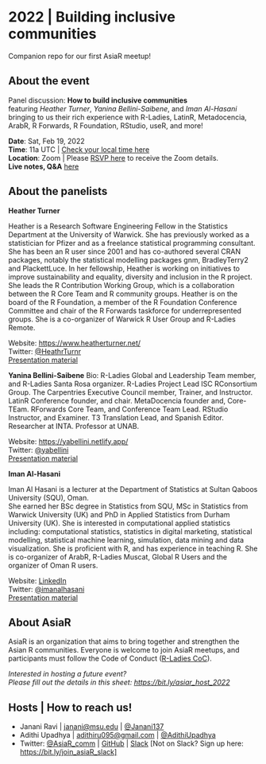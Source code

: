 # 2022 | Building inclusive communities
Companion repo for our first AsiaR meetup!

## About the event
Panel discussion: **How to build inclusive communities** <br>
featuring *Heather Turner*, *Yanina Bellini-Saibene*, and *Iman Al-Hasani* bringing to us their rich experience with R-Ladies, LatinR, Metadocencia, ArabR, R Forwards, R Foundation, RStudio, useR, and more!

**Date**: Sat, Feb 19, 2022 <br>
**Time**: 11a UTC | [Check your local time here](https://bit.ly/asiar_feb2022) <br>
**Location**: Zoom |
Please [RSVP here](https://forms.gle/YdpiRqRroiTFN6GV6) to receive the Zoom details. <br>
**Live notes, Q&A** [here](https://hackmd.io/D0xGLmnlQcuUaJFP7Ai8FA)

## About the panelists
**Heather Turner** 

Heather is a Research Software Engineering Fellow in the Statistics Department at the University of Warwick. She has previously worked as a statistician for Pfizer and as a freelance statistical programming consultant. She has been an R user since 2001 and has co-authored several CRAN packages, notably the statistical modelling packages gnm, BradleyTerry2 and PlackettLuce. In her fellowship, Heather is working on initiatives to improve sustainability and equality, diversity and inclusion in the R project. She leads the R Contribution Working Group, which is a collaboration between the R Core Team and R community groups. Heather is on the board of the R Foundation, a member of the R Foundation Conference Committee and chair of the R Forwards taskforce for underrepresented groups. She is a co-organizer of Warwick R User Group and R-Ladies Remote. 

Website: <https://www.heatherturner.net/> <br>
Twitter: [@HeathrTurnr](https://twitter.com/HeathrTurnr) <br>
[Presentation material](https://www.heatherturner.net/talks/asiarpanel2022/)

**Yanina Bellini-Saibene** 
Bio: R-Ladies Global and Leadership Team member, and R-Ladies Santa Rosa organizer. R-Ladies Project Lead ISC RConsortium Group. The Carpentries Executive Council member, Trainer, and Instructor. LatinR Conference founder, and chair. MetaDocencia founder and, Core-TEam. RForwards Core Team, and Conference Team Lead. RStudio Instructor, and Examiner. T3 Translation Lead, and Spanish Editor. Researcher at INTA. Professor at UNAB.

Website: <https://yabellini.netlify.app/> <br>
Twitter: [@yabellini](https://twitter.com/yabellini) <br>
[Presentation material](https://docs.google.com/presentation/d/1ipG6A3QFQf6hInO3-qUgfkcPfzQ8s82jc5Fyir3vRVI/edit?usp=sharing)

**Iman Al-Hasani** 

Iman Al Hasani is a lecturer at the Department of Statistics at Sultan Qaboos University (SQU), Oman.  
She earned her BSc degree in Statistics from SQU, MSc in Statistics from Warwick University (UK) and PhD in Applied Statistics from Durham University (UK).
She is interested in computational applied statistics including:  computational statistics, statistics in digital marketing, statistical modelling, statistical machine learning, simulation, data mining and data visualization.  She is proficient with R, and has experience in teaching R. She is co-organizer of ArabR, R-Ladies Muscat, Global R Users and the organizer of Oman R users.

Website: [LinkedIn](https://om.linkedin.com/in/iman-al-hasani-23a5b4a8) <br>
Twitter: [@imanalhasani](https://twitter.com/imanalhasani) <br>
[Presentation material](https://zenodo.org/record/6159437#.YhC565NBy3J)



## About AsiaR
AsiaR is an organization that aims to bring together and strengthen the Asian R communities. Everyone is welcome to join AsiaR meetups, and participants must follow the Code of Conduct ([R-Ladies CoC](https://guide.rladies.org/about/coc/)). 

*Interested in hosting a future event? <br>
Please fill out the details in this sheet: https://bit.ly/asiar_host_2022*

## Hosts | How to reach us!
- Janani Ravi | janani@msu.edu | [@Janani137](https://twitter.com/janani137)
- Adithi Upadhya | adithiru095@gmail.com | [@AdithiUpadhya](https://twitter.com/AdithiUpadhya)
- Twitter: [@AsiaR_comm](https://twitter.com/AsiaR_comm) | [GitHub](https://github.com/asiar-community) | [Slack](https://asiar-community.slack.com) [Not on Slack? Sign up here: https://bit.ly/join_asiaR_slack]
